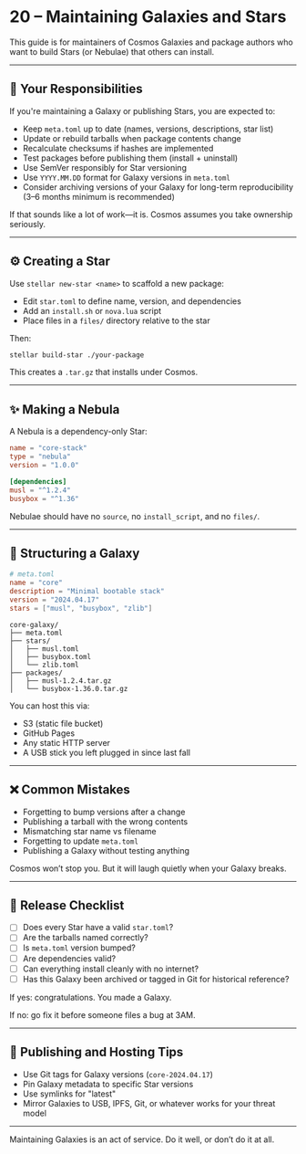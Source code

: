 # 20 – Maintaining Galaxies and Stars

This guide is for maintainers of Cosmos Galaxies and package authors who want to build Stars (or Nebulae) that others can install.

---

## 🌟 Your Responsibilities
If you're maintaining a Galaxy or publishing Stars, you are expected to:

- Keep `meta.toml` up to date (names, versions, descriptions, star list)
- Update or rebuild tarballs when package contents change
- Recalculate checksums if hashes are implemented
- Test packages before publishing them (install + uninstall)
- Use SemVer responsibly for Star versioning
- Use `YYYY.MM.DD` format for Galaxy versions in `meta.toml`
- Consider archiving versions of your Galaxy for long-term reproducibility (3–6 months minimum is recommended)

If that sounds like a lot of work—it is. Cosmos assumes you take ownership seriously.

---

## ⚙️ Creating a Star
Use `stellar new-star <name>` to scaffold a new package:

- Edit `star.toml` to define name, version, and dependencies
- Add an `install.sh` or `nova.lua` script
- Place files in a `files/` directory relative to the star

Then:
```bash
stellar build-star ./your-package
```
This creates a `.tar.gz` that installs under Cosmos.

---

## ✨ Making a Nebula
A Nebula is a dependency-only Star:
```toml
name = "core-stack"
type = "nebula"
version = "1.0.0"

[dependencies]
musl = "^1.2.4"
busybox = "^1.36"
```
Nebulae should have no `source`, no `install_script`, and no `files/`.

---

## 📄 Structuring a Galaxy
```toml
# meta.toml
name = "core"
description = "Minimal bootable stack"
version = "2024.04.17"
stars = ["musl", "busybox", "zlib"]
```

```
core-galaxy/
├── meta.toml
├── stars/
│   ├── musl.toml
│   ├── busybox.toml
│   └── zlib.toml
├── packages/
│   ├── musl-1.2.4.tar.gz
│   └── busybox-1.36.0.tar.gz
```

You can host this via:

- S3 (static file bucket)
- GitHub Pages
- Any static HTTP server
- A USB stick you left plugged in since last fall

---

## ❌ Common Mistakes
- Forgetting to bump versions after a change
- Publishing a tarball with the wrong contents
- Mismatching star name vs filename
- Forgetting to update `meta.toml`
- Publishing a Galaxy without testing anything

Cosmos won’t stop you. But it will laugh quietly when your Galaxy breaks.

---

## 🚀 Release Checklist
- [ ] Does every Star have a valid `star.toml`?
- [ ] Are the tarballs named correctly?
- [ ] Is `meta.toml` version bumped?
- [ ] Are dependencies valid?
- [ ] Can everything install cleanly with no internet?
- [ ] Has this Galaxy been archived or tagged in Git for historical reference?

If yes: congratulations. You made a Galaxy.

If no: go fix it before someone files a bug at 3AM.

---

## 🤖 Publishing and Hosting Tips
- Use Git tags for Galaxy versions (`core-2024.04.17`)
- Pin Galaxy metadata to specific Star versions
- Use symlinks for "latest"
- Mirror Galaxies to USB, IPFS, Git, or whatever works for your threat model

---

Maintaining Galaxies is an act of service. Do it well, or don’t do it at all.
